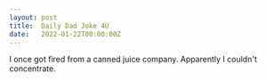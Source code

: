 ```yaml
---
layout: post
title:  Daily Dad Joke 4U
date:   2022-01-22T00:00:00Z
---
```

I once got fired from a canned juice company. Apparently I couldn't concentrate.
